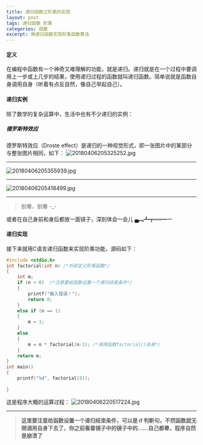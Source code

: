 ```yaml
---
title: 递归函数之阶乘的实现
layout: post
tags: 递归函数 阶乘
categories: 函数
excerpt: 用递归函数实现阶乘函数算法
---
```

#### 定义
在编程中函数有一个神奇又难理解的功能，就是递归。递归就是在一个过程中要调用上一步或上几步的结果，使用递归过程的函数就叫递归函数。简单说就是函数自身调用自身（听着有点反自然，像自己举起自己）。

#### 递归实例

除了数学的复杂运算中，生活中也有不少递归的实例：

##### 德罗斯特效应
德罗斯特效应（Droste effect）是递归的一种视觉形式，即一张图片中的某部分与整张图片相同，如下：
![20180406205325252.jpg](https://i.loli.net/2018/04/15/5ad3565ad7935.jpg)

-------------------
![20180406205355939.jpg](https://i.loli.net/2018/04/15/5ad3565b03bca.jpg)

--------------------
![20180406205418499.jpg](https://i.loli.net/2018/04/15/5ad3565b0245f.jpg)

------------------------
>别晕、别晕 -_-

或者在自己身前和身后都放一面镜子，深刻体会一会儿 ▄︻┻┳══━一

#### 递归实现

接下来就用C语言递归函数来实现阶乘功能，源码如下：
``` c
#include <stdio.h>
int factorial(int n) /*外部定义阶乘函数*/
{
	int m;
	if (n < 0)  /*注意要给函数设置一个递归结束条件*/
	{
		printf("输入错误！"); 
		return 0;
	}
	else if (n == 1)
	{
		m = 1;
	}	
	else
	{
		m = n * factorial(n-1); /*调用函数factorial()自身*/
	}
	return m; 
}
int main()
{
	printf("%d", factorial(5)); 
	
} 
```
这是程序大概的运算过程：
![20180406220517224.jpg](https://i.loli.net/2018/04/15/5ad3565b00bba.jpg)

-----------------------------
>**这里要注意给函数设置一个递归结束条件，可以是 if 判断句，不然函数就无限调用自身下去了，你之前看着镜子中的镜子中的……自己都晕，程序自然是崩溃了**